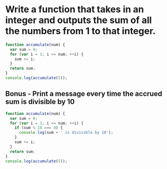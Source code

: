 # Write a function that takes in an integer and outputs the sum of all the numbers from 1 to that integer.

```js
function accumulate(num) {
  var sum = 0;
  for (var i = 1; i <= num; ++i) {
    sum += i;
  }
  return sum;
}
console.log(accumulate(5));
```

## Bonus - Print a message every time the accrued sum is divisible by 10

```js
function accumulate(num) {
  var sum = 0;
  for (var i = 1; i <= num; ++i) {
    if (sum % 10 === 0) {
      console.log(sum + ' is divisible by 10');
    }
    sum += i;
  }
  return sum;
}
console.log(accumulate(5));
```
